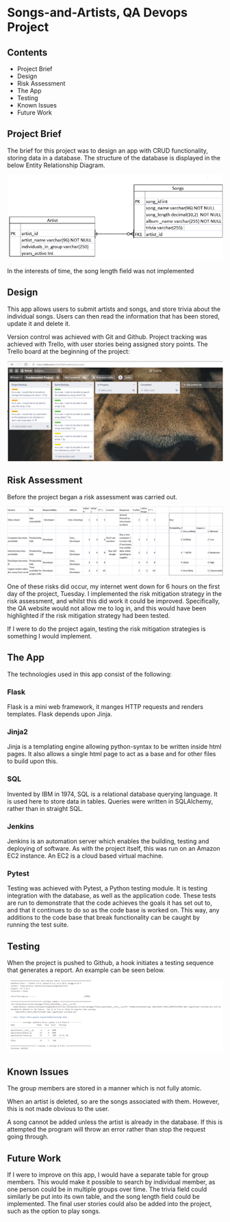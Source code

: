 # Songs-and-Artists, QA Devops Project

## Contents

* Project Brief
* Design
* Risk Assessment
* The App
* Testing
* Known Issues
* Future Work

## Project Brief

The brief for this project was to design an app with CRUD functionality, storing data in a database. The structure of the database is displayed in the below Entity Relationship Diagram.

![ERD](https://github.com/mauvesky1/songs-and-artists/blob/dev/Images/Improved%20ERD.png)

In the interests of time, the song length field was not implemented

## Design

This app allows users to submit artists and songs, and store trivia about the individual songs. Users can then read the information that has been stored, update it and delete it.

Version control was achieved with Git and Github. Project tracking was achieved with Trello, with user stories being assigned story points. The Trello board at the beginning of the project:

![Trello](https://github.com/mauvesky1/songs-and-artists/blob/dev/Images/TrelloBoard.png)

## Risk Assessment

Before the project began a risk assessment was carried out.

![Risk](https://github.com/mauvesky1/songs-and-artists/blob/dev/Images/Risk.png)

One of these risks did occur, my internet went down for 6 hours on the first day of the project, Tuesday. I implemented the risk mitigation strategy in the risk assessment, and whilst this did work it could be improved. Specifically, the QA website would not allow me to log in, and this would have been highlighted if the risk mitigation strategy had been tested.

If I were to do the project again, testing the risk mitigation strategies is something I would implement.

## The App

 The technologies used in this app consist of the following:

  ### Flask
   Flask is a mini web framework, it manges HTTP requests and renders templates. Flask depends upon Jinja.

  ### Jinja2
   Jinja is a templating engine allowing python-syntax to be written inside html pages. It also allows a single html page to act as a base and for other files to build upon this.

  ### SQL
  Invented by IBM in 1974, SQL is a relational database querying language. It is used here to store data in tables. Queries were written in SQLAlchemy, rather than in straight SQL.

  ### Jenkins
   Jenkins is an automation server which enables the building, testing and deploying of software. As with the project itself, this was run on an Amazon EC2 instance. An EC2 is a cloud based virtual machine.

  ### Pytest
   Testing was achieved with Pytest, a Python testing module. It is testing integration with the database, as well as the application code. 
   These tests are run to demonstrate that the code achieves the goals it has set out to, and that it continues to do so as the code base is worked on. This way, any additions to the code base that break functionality can be caught by running the test suite.

## Testing
 When the project is pushed to Github, a hook initiates a testing sequence that generates a report. An example can be seen below.


![Tests](https://github.com/mauvesky1/songs-and-artists/blob/dev/Images/Tests.png)

## Known Issues
The group members are stored in a manner which is not fully atomic. 

When an artist is deleted, so are the songs associated with them. However, this is not made obvious to the user.

A song cannot be added unless the artist is already in the database. If this is attempted the program will throw an error rather than stop the request going through.

## Future Work

If I were to improve on this app, I would have a separate table for group members. This would make it possible to search by individual member, as one person could be in multiple groups over time. The trivia field could similarly be put into its own table, and the song length field could be implemented. The final user stories could also be added into the project, such as the option to play songs.